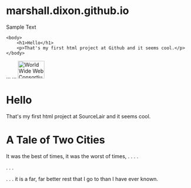 # marshall.dixon.github.io
Sample Text
<html>
    <head>
        <meta charset="utf8" />
        <title>Marshall Dixon</title>
    </head>
  
    <body>
        <h1>Hello</h1>
        <p>That's my first html project at Github and it seems cool.</p>
    </body>
</html>


<head>
...
<title>Web Accessibility Initiative (WAI) - home page</title>
...


</head>
<a href="https://w3.org">
<img src="https://w3.org/Icons/w3c_home.png" width="72" height="48" alt="World Wide Web Consortium">
</a>

<!doctype html>
<html>
    <head>
        <meta charset="utf8" />
        <title></title>
    </head>
    <body>
        <h1>Hello</h1>
        <p>That's my first html project at SourceLair and it seems cool.</p>
    </body>
</html>

   <body>
      <h1>A Tale of Two Cities</h1>
      <p>
         It was the best of times, it was the worst of times, . . . .
      </p>
      . . .
      <p>
         . . . it is a far, far better rest
         that I go to than I have ever known.
      </p>
   </body>
